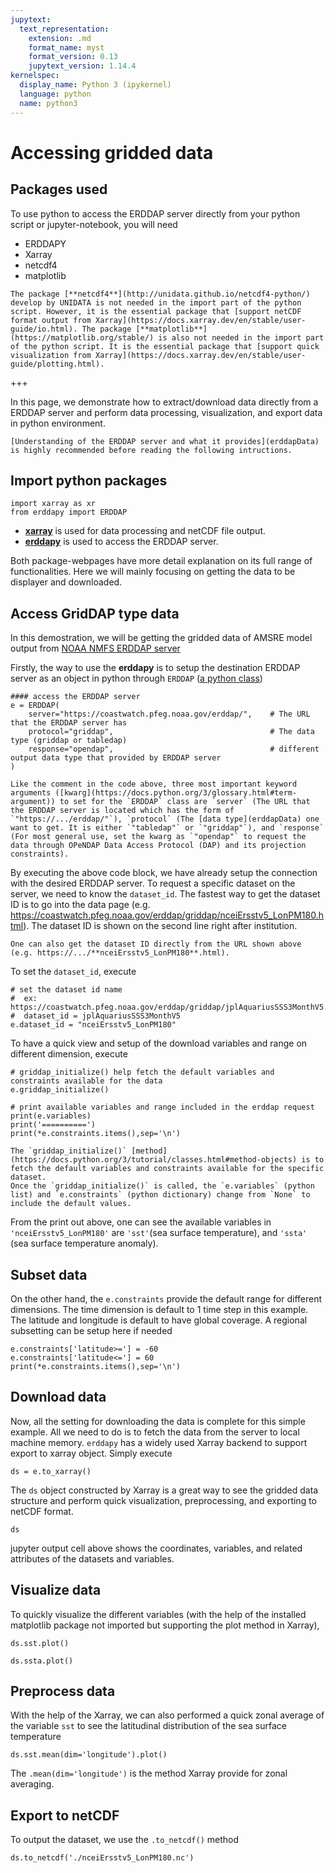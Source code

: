 ```yaml
---
jupytext:
  text_representation:
    extension: .md
    format_name: myst
    format_version: 0.13
    jupytext_version: 1.14.4
kernelspec:
  display_name: Python 3 (ipykernel)
  language: python
  name: python3
---
```


Accessing gridded data
===

## Packages used
To use python to access the ERDDAP server directly from your python script or jupyter-notebook, you will need
- ERDDAPY
- Xarray
- netcdf4 
- matplotlib

```{note}
The package [**netcdf4**](http://unidata.github.io/netcdf4-python/) develop by UNIDATA is not needed in the import part of the python script. However, it is the essential package that [support netCDF format output from Xarray](https://docs.xarray.dev/en/stable/user-guide/io.html). The package [**matplotlib**](https://matplotlib.org/stable/) is also not needed in the import part of the python script. It is the essential package that [support quick visualization from Xarray](https://docs.xarray.dev/en/stable/user-guide/plotting.html). 
```

+++

In this page, we demonstrate how to extract/download data directly from a ERDDAP server and perform data processing, visualization, and export data in python environment. 

```{tip}
[Understanding of the ERDDAP server and what it provides](erddapData) is highly recommended before reading the following intructions.
```

## Import python packages
```{code-cell} ipython3
import xarray as xr
from erddapy import ERDDAP
```
- [**xarray**](https://docs.xarray.dev/en/stable/getting-started-guide/why-xarray.html) is used for data processing and netCDF file output. 
- [**erddapy**](https://ioos.github.io/erddapy/00-quick_intro-output.html) is used to access the ERDDAP server.

Both package-webpages have more detail explanation on its full range of functionalities. 
Here we will mainly focusing on getting the data to be displayer and downloaded.


## Access GridDAP type data
In this demostration, we will be getting the gridded data of AMSRE model output from [NOAA NMFS ERDDAP server](https://coastwatch.pfeg.noaa.gov/erddap/griddap/jplAmsreSstMon.html)

Firstly, the way to use the **erddapy** is to setup the destination ERDDAP server as an object in python through `ERDDAP` ([a python class](https://docs.python.org/3/tutorial/classes.html))
```{code-cell} ipython3
#### access the ERDDAP server
e = ERDDAP(
    server="https://coastwatch.pfeg.noaa.gov/erddap/",    # The URL that the ERDDAP server has
    protocol="griddap",                                   # The data type (griddap or tabledap)
    response="opendap",                                   # different output data type that provided by ERDDAP server       
)
```

```{note}
Like the comment in the code above, three most important keyword arguments ([kwarg](https://docs.python.org/3/glossary.html#term-argument)) to set for the `ERDDAP` class are `server` (The URL that the ERDDAP server is located which has the form of `"https://.../erddap/"`), `protocol` (The [data type](erddapData) one want to get. It is either `"tabledap"` or `"griddap"`), and `response` (For most general use, set the kwarg as `"opendap"` to request the data through OPeNDAP Data Access Protocol (DAP) and its projection constraints).
```
By executing the above code block, we have already setup the connection with the desired ERDDAP server. 
To request a specific dataset on the server, we need to know the `dataset_id`.
The fastest way to get the dataset ID is to go into the data page (e.g. https://coastwatch.pfeg.noaa.gov/erddap/griddap/nceiErsstv5_LonPM180.html).
The dataset ID is shown on the second line right after institution. 
```{tip}
One can also get the dataset ID directly from the URL shown above (e.g. https://.../**nceiErsstv5_LonPM180**.html).
```
To set the `dataset_id`, execute
```{code-cell} ipython3
# set the dataset id name 
#  ex:  https://coastwatch.pfeg.noaa.gov/erddap/griddap/jplAquariusSSS3MonthV5.html
#  dataset_id = jplAquariusSSS3MonthV5
e.dataset_id = "nceiErsstv5_LonPM180"
```

To have a quick view and setup of the download variables and range on different dimension, execute
```{code-cell} ipython3
# griddap_initialize() help fetch the default variables and constraints available for the data
e.griddap_initialize()

# print available variables and range included in the erddap request
print(e.variables)
print('==========')
print(*e.constraints.items(),sep='\n')
```

```{note}
The `griddap_initialize()` [method](https://docs.python.org/3/tutorial/classes.html#method-objects) is to fetch the default variables and constraints available for the specific dataset.
Once the `griddap_initialize()` is called, the `e.variables` (python list) and `e.constraints` (python dictionary) change from `None` to include the default values. 
```

From the print out above, one can see the available variables in `'nceiErsstv5_LonPM180'` are `'sst'`(sea surface temperature), and `'ssta'` (sea surface temperature anomaly).


## Subset data
On the other hand, the `e.constraints` provide the default range for different dimensions. 
The time dimension is default to 1 time step in this example. 
The latitude and longitude is default to have global coverage.
A regional subsetting can be setup here if needed
```{code-cell} ipython3
e.constraints['latitude>='] = -60
e.constraints['latitude<='] = 60
print(*e.constraints.items(),sep='\n')
```

## Download data 
Now, all the setting for downloading the data is complete for this simple example.
All we need to do is to fetch the data from the server to local machine memory.
`erddapy` has a widely used Xarray backend to support export to xarray object. 
Simply execute
```{code-cell} ipython3
ds = e.to_xarray()
```

The `ds` object constructed by Xarray is a great way to see the gridded data structure and perform quick visualization, preprocessing, and exporting to netCDF format.
```{code-cell} ipython3
ds
```
jupyter output cell above shows the coordinates, variables, and related attributes of the datasets and variables. 


## Visualize data 
To quickly visualize the different variables (with the help of the installed matplotlib package not imported but supporting the plot method in Xarray),
```{code-cell} ipython3
ds.sst.plot()
```
```{code-cell} ipython3
ds.ssta.plot()
```

## Preprocess data
With the help of the Xarray, we can also performed a quick zonal average of the variable `sst` to see the latitudinal distribution of the sea surface temperature
```{code-cell} ipython3
ds.sst.mean(dim='longitude').plot()
```
The `.mean(dim='longitude')` is the method Xarray provide for zonal averaging.

## Export to netCDF
To output the dataset, we use the `.to_netcdf()` method
```
ds.to_netcdf('./nceiErsstv5_LonPM180.nc')
```



















